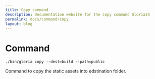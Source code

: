 ```yaml
---
title: Copy command
description: Documentation website for the copy command GloriaJS
permalink: docs/command/copy
layout: blog
---
```


# Command

```
./bin/gloria copy --dest=build --path=public
```

Command to copy the static assets into edstination folder.
